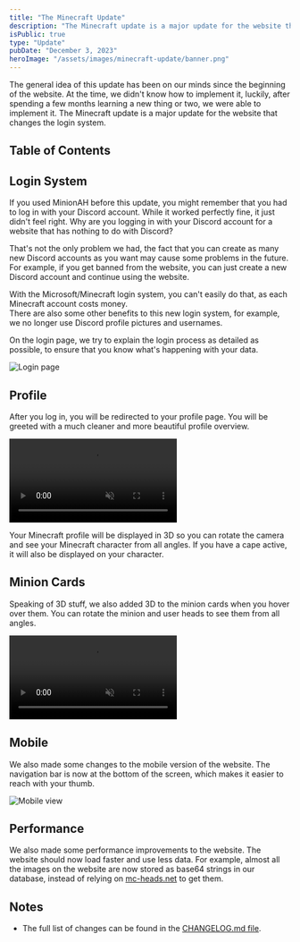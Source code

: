 ```yaml
---
title: "The Minecraft Update"
description: "The Minecraft update is a major update for the website that changes the login system, introduces performance updates and some under-the-hood changes. Read more about it here."
isPublic: true
type: "Update"
pubDate: "December 3, 2023"
heroImage: "/assets/images/minecraft-update/banner.png"
---
```


The general idea of this update has been on our minds since the beginning of the website. At the time, we didn't know how to implement it, luckily, after spending a few months learning a new thing or two, we were able to implement it. The Minecraft update is a major update for the website that changes the login system.

## Table of Contents

## Login System

If you used MinionAH before this update, you might remember that you had to log in with your Discord account. While it worked perfectly fine, it just didn't feel right. Why are you logging in with your Discord account for a website that has nothing to do with Discord?  

That's not the only problem we had, the fact that you can create as many new Discord accounts as you want may cause some problems in the future. For example, if you get banned from the website, you can just create a new Discord account and continue using the website.  

With the Microsoft/Minecraft login system, you can't easily do that, as each Minecraft account costs money.  
There are also some other benefits to this new login system, for example, we no longer use Discord profile pictures and usernames.

On the login page, we try to explain the login process as detailed as possible, to ensure that you know what's happening with your data.
<div class="bg-neutral-950 rounded-lg p-4">
  <img src="/assets/images/minecraft-update/loginPage.png" class="max-h-[48rem] !w-auto mx-auto" alt="Login page"/>
</div>

## Profile

After you log in, you will be redirected to your profile page. You will be greeted with a much cleaner and more beautiful profile overview.
<div class="bg-neutral-950 rounded-lg p-4">
  <video muted={true} loop={true} autoPlay={true} class="max-h-96 !w-auto mx-auto" alt="Profile page">
    <source src="/assets/videos/minecraft-update/profilePage.mp4" type="video/mp4"/>
  </video>
</div>

Your Minecraft profile will be displayed in 3D so you can rotate the camera and see your Minecraft character from all angles. If you have a cape active, it will also be displayed on your character.

## Minion Cards

Speaking of 3D stuff, we also added 3D to the minion cards when you hover over them. You can rotate the minion and user heads to see them from all angles.
<div class="bg-neutral-950 rounded-lg p-4">
  <video muted={true} loop={true} autoPlay={true} class="max-h-96 !w-auto mx-auto" alt="Minion card">
    <source src="/assets/videos/minecraft-update/minionCard.mp4" type="video/mp4"/>
  </video>
</div>

## Mobile

We also made some changes to the mobile version of the website. The navigation bar is now at the bottom of the screen, which makes it easier to reach with your thumb.

<div class="bg-neutral-950 rounded-lg p-4">
  <img src="/assets/images/minecraft-update/mobileView.png" class="max-h-[48rem] !w-auto mx-auto" alt="Mobile view"/>
</div>

## Performance

We also made some performance improvements to the website. The website should now load faster and use less data. For example, almost all the images on the website are now stored as base64 strings in our database, instead of relying on <a href="https://mc-heads.net" target="_blank">mc-heads.net</a> to get them.

## Notes

- The full list of changes can be found in the <a href="https://github.com/DarthGigi/MinionAH/blob/main/CHANGELOG.md#110---2023-12-04" target="_blank">CHANGELOG.md file</a>.